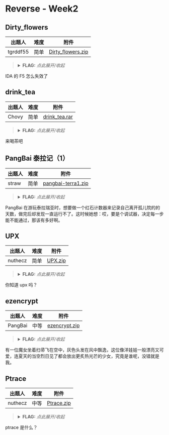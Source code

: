 # Reverse - Week2

## Dirty_flowers

| 出题人 | 难度 | 附件 |
|-----|-----|-----|
| tgrddf55 | 简单 | [Dirty_flowers.zip](https://github.com/project-newstar/newstar-ctf-2024/releases/download/attachment-week2/Dirty_flowers.zip) |

> <details><summary><strong>FLAG:</strong> <i>点此展开/收起</i></summary>
> <code>flag{A5s3mB1y_1s_r3ally_funDAm3nta1}</code>
> </details>

IDA 的 F5 怎么失效了

## drink_tea

| 出题人 | 难度 | 附件 |
|-----|-----|-----|
| Chovy | 简单 | [drink_tea.rar](https://github.com/project-newstar/newstar-ctf-2024/releases/download/attachment-week2/drink_tea.rar) |

> <details><summary><strong>FLAG:</strong> <i>点此展开/收起</i></summary>
> <code>flag{There_R_TEA_XTEA_and_XXTEA}</code>
> </details>

来喝茶吧

## PangBai 泰拉记（1）

| 出题人 | 难度 | 附件 |
|-----|-----|-----|
| straw | 简单 | [pangbai-terra1.zip](https://github.com/project-newstar/newstar-ctf-2024/releases/download/attachment-week2/pangbai-terra1.zip) |

> <details><summary><strong>FLAG:</strong> <i>点此展开/收起</i></summary>
> <code>flag{my_D3bugg3r_may_1s_banned?}</code>
> </details>

PangBai 在游玩泰拉瑞亚时，想要做一个红石计数器来记录自己离开孤儿院的的天数，做完后却发现一直运行不了。这时候她想：哎，要是个调试器，决定每一步能不能通过，那该有多好啊。

## UPX

| 出题人 | 难度 | 附件 |
|-----|-----|-----|
| nuthecz | 简单 | [UPX.zip](https://github.com/project-newstar/newstar-ctf-2024/releases/download/attachment-week2/UPX.zip) |

> <details><summary><strong>FLAG:</strong> <i>点此展开/收起</i></summary>
> <code>flag{Do_you_know_UPX?}</code>
> </details>

你知道 upx 吗？

## ezencrypt

| 出题人 | 难度 | 附件 |
|-----|-----|-----|
| PangBai | 中等 | [ezencrypt.zip](https://github.com/project-newstar/newstar-ctf-2024/releases/download/attachment-week2/ezencrypt.zip) |

> <details><summary><strong>FLAG:</strong> <i>点此展开/收起</i></summary>
> <code>flag{0hh_U_kn0w_7h15_5ki11}</code>
> </details>

有一位魔女坐着扫帚飞在空中，灰色头发在风中飘逸，这位像洋娃娃一般漂亮又可爱，连夏天的当空烈日见了都会放出更炙热光芒的少女，究竟是谁呢，没错就是我。

## Ptrace

| 出题人 | 难度 | 附件 |
|-----|-----|-----|
| nuthecz | 中等 | [Ptrace.zip](https://github.com/project-newstar/newstar-ctf-2024/releases/download/attachment-week2/Ptrace.zip) |

> <details><summary><strong>FLAG:</strong> <i>点此展开/收起</i></summary>
> <code>flag{Do_you_really_know_ptrace?}</code>
> </details>

ptrace 是什么？
